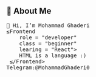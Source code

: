 
## 🔱 About Me
<pre>
👋 Hi, I’m Mohammad Ghaderi
≤Frontend
    role = "developer"        
    class = "beginner"
    learing = "React">
    HTML is a language :)
 ≤/Frontend>
Telegram:@MohammadGhaderi0


